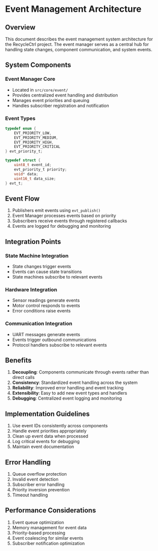 # Event Management Architecture

## Overview
This document describes the event management system architecture for the RecycleCtrl project. The event manager serves as a central hub for handling state changes, component communication, and system events.

## System Components

### Event Manager Core
- Located in `src/core/event/`
- Provides centralized event handling and distribution
- Manages event priorities and queuing
- Handles subscriber registration and notification

### Event Types
```c
typedef enum {
    EVT_PRIORITY_LOW,
    EVT_PRIORITY_MEDIUM,
    EVT_PRIORITY_HIGH,
    EVT_PRIORITY_CRITICAL
} evt_priority_t;

typedef struct {
    uint8_t event_id;
    evt_priority_t priority;
    void* data;
    uint16_t data_size;
} evt_t;
```

## Event Flow
1. Publishers emit events using `evt_publish()`
2. Event Manager processes events based on priority
3. Subscribers receive events through registered callbacks
4. Events are logged for debugging and monitoring

## Integration Points

### State Machine Integration
- State changes trigger events
- Events can cause state transitions
- State machines subscribe to relevant events

### Hardware Integration
- Sensor readings generate events
- Motor control responds to events
- Error conditions raise events

### Communication Integration
- UART messages generate events
- Events trigger outbound communications
- Protocol handlers subscribe to relevant events

## Benefits
1. **Decoupling**: Components communicate through events rather than direct calls
2. **Consistency**: Standardized event handling across the system
3. **Reliability**: Improved error handling and event tracking
4. **Extensibility**: Easy to add new event types and handlers
5. **Debugging**: Centralized event logging and monitoring

## Implementation Guidelines
1. Use event IDs consistently across components
2. Handle event priorities appropriately
3. Clean up event data when processed
4. Log critical events for debugging
5. Maintain event documentation

## Error Handling
1. Queue overflow protection
2. Invalid event detection
3. Subscriber error handling
4. Priority inversion prevention
5. Timeout handling

## Performance Considerations
1. Event queue optimization
2. Memory management for event data
3. Priority-based processing
4. Event coalescing for similar events
5. Subscriber notification optimization
